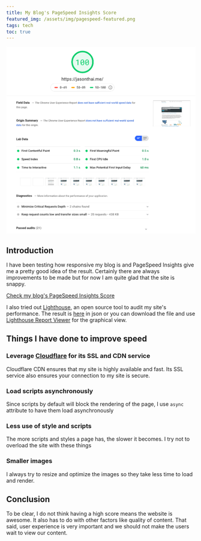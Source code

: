 ```yaml
---
title: My Blog's PageSpeed Insights Score
featured_img: /assets/img/pagespeed-featured.png
tags: tech
toc: true
---
```


![PageSpeed Insights](/assets/img/pagespeed-full.png)

## Introduction

I have been testing how responsive my blog is and PageSpeed Insights give me a pretty good idea of the result. Certainly there are always improvements to be made but for now I am quite glad that the site is snappy.

[Check my blog's PageSpeed Insights Score](https://developers.google.com/speed/pagespeed/insights/?url=https%3A%2F%2Fjasonthai.me%2F&tab=desktop)

I also tried out [Lighthouse](https://developers.google.com/web/tools/lighthouse), an open source tool to audit my site's performance. The result is [here](/assets/js/jasonthai.me-20190725T114000.json) in json or you can download the file and use [Lighthouse Report Viewer](https://googlechrome.github.io/lighthouse/viewer/) for the graphical view.

## Things I have done to improve speed

### Leverage [Cloudflare](https://cloudflare.com) for its SSL and CDN service
Cloudflare CDN ensures that my site is highly available and fast. Its SSL service also ensures your connection to my site is secure.

### Load scripts asynchronously
Since scripts by default will block the rendering of the page, I use `async` attribute to have them load asynchronously

### Less use of style and scripts
The more scripts and styles a page has, the slower it becomes. I try not to overload the site with these things

### Smaller images
I always try to resize and optimize the images so they take less time to load and render.

## Conclusion
To be clear, I do not think having a high score means the website is awesome. It also has to do with other factors like quality of content. That said, user experience is very important and we should not make the users wait to view our content.
